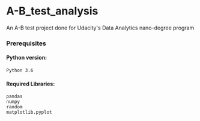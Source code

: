 # A-B_test_analysis

An A-B test project done for Udacity's Data Analytics nano-degree program

### Prerequisites

#### Python version:
````
Python 3.6
````
#### Required Libraries:
````
pandas
numpy
random
matplotlib.pyplot
````
